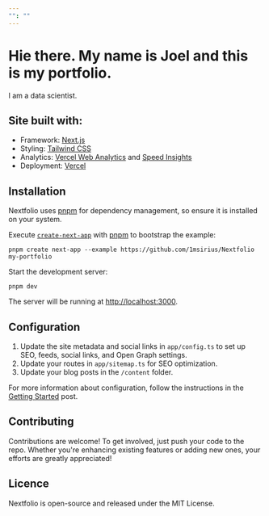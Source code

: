 ```yaml
---
"": ""
---
```


# Hie there. My name is Joel and this is my portfolio.

I am a data scientist.



## Site built with:

[](https://github.com/woso-analytics/my-portfolio#technologies-used)

* Framework: [Next.js](https://nextjs.org/)
* Styling: [Tailwind CSS](https://tailwindcss.com/)
* Analytics: [Vercel Web Analytics](https://vercel.com/docs/speed-insights) and [Speed Insights](https://vercel.com/docs/speed-insights)
* Deployment: [Vercel](https://vercel.com/)

## Installation

Nextfolio uses [pnpm](https://pnpm.io/installation) for dependency management, so ensure it is installed on your system.

Execute [`create-next-app`](https://github.com/vercel/next.js/tree/canary/packages/create-next-app) with [pnpm](https://pnpm.io/installation) to bootstrap the example:

```
pnpm create next-app --example https://github.com/1msirius/Nextfolio my-portfolio
```

Start the development server:

```
pnpm dev
```

The server will be running at [http://localhost:3000](http://localhost:3000).

## Configuration

1. Update the site metadata and social links in `app/config.ts` to set up SEO, feeds, social links, and Open Graph settings.
2. Update your routes in `app/sitemap.ts` for SEO optimization.
3. Update your blog posts in the `/content` folder.

For more information about configuration, follow the instructions in the [Getting Started](https://nextfolio-template.vercel.app/blog/getting-started#configuration) post.

## Contributing

Contributions are welcome! To get involved, just push your code to the repo. Whether you're enhancing existing features or adding new ones, your efforts are greatly appreciated!

## Licence

Nextfolio is open-source and released under the MIT License.
